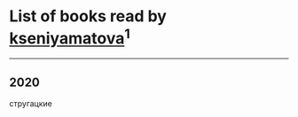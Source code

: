 # List of books read by [kseniyamatova](http://vk.com/id17937184)<sup>1</sup>
---

## 2020

стругацкие



